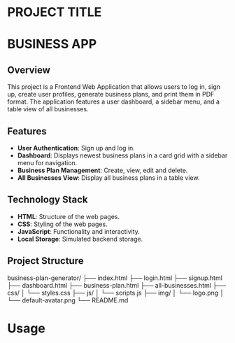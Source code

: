 # PROJECT TITLE
# BUSINESS APP
## Overview
This project is a Frontend Web Application that allows users to log in, sign up, create user profiles, generate business plans, and print them in PDF format. The application features a user dashboard, a sidebar menu, and a table view of all businesses.

## Features
- **User Authentication**: Sign up and log in.
- **Dashboard**: Displays newest business plans in a card grid with a sidebar menu for navigation.
- **Business Plan Management**: Create, view, edit and delete.
- **All Businesses View**: Display all business plans in a table view.

## Technology Stack
- **HTML**: Structure of the web pages.
- **CSS**: Styling of the web pages.
- **JavaScript**: Functionality and interactivity.
- **Local Storage**: Simulated backend storage.

## Project Structure
business-plan-generator/
├── index.html
├── login.html
├── signup.html
├── dashboard.html
├── business-plan.html
├── all-businesses.html
├── css/
│ └── styles.css
├── js/
│ └── scripts.js
├── img/
│ └── logo.png
│ └── default-avatar.png
└── README.md

# Usage
